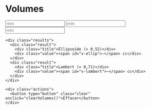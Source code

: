 # Volumes

<div class="box md-typeset" id="volumes">
  <form onsubmit="return false;" oninput="computeVolumes()">
    <div class="row3">
      <input id="vol-d1" type="text" inputmode="decimal" placeholder="mm" />
      <input id="vol-d2" type="text" inputmode="decimal" placeholder="mm" />
      <input id="vol-d3" type="text" inputmode="decimal" placeholder="mm" />
    </div>

    <div class="results">
      <div class="result">
        <div class="title">Ellipsoïde (× 0,52)</div>
        <div class="value"><span id="v-ellip">—</span> cc</div>
      </div>
      <div class="result">
        <div class="title">Lambert (× 0,71)</div>
        <div class="value"><span id="v-lambert">—</span> cc</div>
      </div>
    </div>

    <div class="actions">
      <button type="button" class="clear" onclick="clearVolumes()">Effacer</button>
    </div>
  </form>
</div>

<script>
/* ==== Fonctions globales, simples et sans dépendance ==== */
function vol_num(v){
  if (!v) return NaN;
  v = String(v).replace(/\s/g,'').replace(',', '.');
  return Number.parseFloat(v);
}

function computeVolumes(){
  const d1 = vol_num(document.getElementById('vol-d1').value);
  const d2 = vol_num(document.getElementById('vol-d2').value);
  const d3 = vol_num(document.getElementById('vol-d3').value);

  let ellip = NaN, lamb = NaN;
  if ([d1,d2,d3].every(Number.isFinite)) {
    ellip = (Math.PI/6) * d1 * d2 * d3 / 1000;  // mm³ -> cc
    lamb  = (0.71) * d1 * d2 * d3 / 1000;       // mm³ -> cc
  }

  document.getElementById('v-ellip').textContent   = Number.isFinite(ellip) ? Math.round(ellip).toString() : '—';
  document.getElementById('v-lambert').textContent = Number.isFinite(lamb)  ? Math.round(lamb).toString()  : '—';
}

function clearVolumes(){
  document.getElementById('vol-d1').value = '';
  document.getElementById('vol-d2').value = '';
  document.getElementById('vol-d3').value = '';
  computeVolumes();
}

</script>